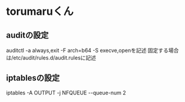 # torumaruくん

## auditの設定
auditctl -a always,exit -F arch=b64 -S execve,openを記述
固定する場合は/etc/audit/rules.d/audit.rulesに記述

## iptablesの設定
iptables -A OUTPUT -j NFQUEUE --queue-num 2
